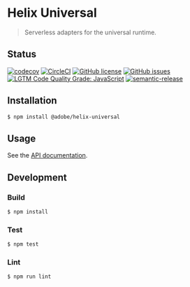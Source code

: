 # Helix Universal

> Serverless adapters for the universal runtime.

## Status
[![codecov](https://img.shields.io/codecov/c/github/adobe/helix-universal.svg)](https://codecov.io/gh/adobe/helix-universal)
[![CircleCI](https://img.shields.io/circleci/project/github/adobe/helix-universal.svg)](https://circleci.com/gh/adobe/helix-universal)
[![GitHub license](https://img.shields.io/github/license/adobe/helix-universal.svg)](https://github.com/adobe/helix-universal/blob/master/LICENSE.txt)
[![GitHub issues](https://img.shields.io/github/issues/adobe/helix-universal.svg)](https://github.com/adobe/helix-universal/issues)
[![LGTM Code Quality Grade: JavaScript](https://img.shields.io/lgtm/grade/javascript/g/adobe/helix-universal.svg?logo=lgtm&logoWidth=18)](https://lgtm.com/projects/g/adobe/helix-universal)
[![semantic-release](https://img.shields.io/badge/%20%20%F0%9F%93%A6%F0%9F%9A%80-semantic--release-e10079.svg)](https://github.com/semantic-release/semantic-release)

## Installation

```bash
$ npm install @adobe/helix-universal
```

## Usage

See the [API documentation](docs/API.md).

## Development

### Build

```bash
$ npm install
```

### Test

```bash
$ npm test
```

### Lint

```bash
$ npm run lint
```
